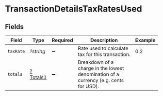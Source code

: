 # TransactionDetailsTaxRatesUsed


## Fields

| Field                                                                                | Type                                                                                 | Required                                                                             | Description                                                                          | Example                                                                              |
| ------------------------------------------------------------------------------------ | ------------------------------------------------------------------------------------ | ------------------------------------------------------------------------------------ | ------------------------------------------------------------------------------------ | ------------------------------------------------------------------------------------ |
| `taxRate`                                                                            | *?string*                                                                            | :heavy_minus_sign:                                                                   | Rate used to calculate tax for this transaction.                                     | 0.2                                                                                  |
| `totals`                                                                             | [?Totals1](../../models/shared/Totals1.md)                                           | :heavy_minus_sign:                                                                   | Breakdown of a charge in the lowest denomination of a currency (e.g. cents for USD). |                                                                                      |